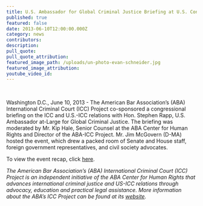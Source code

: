 ```yaml
---
title: U.S. Ambassador for Global Criminal Justice Briefing at U.S. Congress
published: true
featured: false
date: 2013-06-10T12:00:00.000Z
category: news
contributors:
description:
pull_quote:
pull_quote_attribution:
featured_image_path: /uploads/un-photo-evan-schneider.jpg
featured_image_attribution:
youtube_video_id:
---
```



&nbsp;

Washington D.C., June 10, 2013 - The American Bar Association’s (ABA) International Criminal Court (ICC) Project co-sponsored a congressional briefing on the ICC and U.S.-ICC relations with Hon. Stephen Rapp, U.S. Ambassador at-Large for Global Criminal Justice. The briefing was moderated by Mr. Kip Hale, Senior Counsel at the ABA Center for Human Rights and Director of the ABA-ICC Project. Mr. Jim McGovern (D-MA) hosted the event, which drew a packed room of Senate and House staff, foreign government representatives, and civil society advocates.

To view the event recap, click [here](https://www.international-criminal-justice-today.org/events/us-ambassador-for-global-criminal-justice-briefing-at-us-congress/).

*The American Bar Association’s (ABA) International Criminal Court (ICC) Project is an independent initiative of the ABA Center for Human Rights that advances international criminal justice and US-ICC relations through advocacy, education and practical legal assistance. More information about the ABA’s ICC Project can be found at its [website](http://www.aba-icc.org/).*